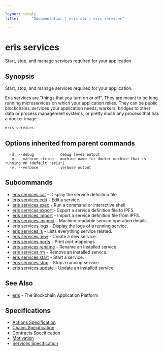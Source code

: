 ```yaml
---

layout: single
title:      "Documentation | eris:cli | eris services"

---
```


# eris services

Start, stop, and manage services required for your application

## Synopsis

Start, stop, and manage services required for your application.

Eris services are "things that you turn on or off". They are meant to be long
running microservices on which your application relies. They can be public
blockchains, services your application needs, workers, bridges to other data
or process management systems, or pretty much any process that has a docker
image.

```bash
eris services
```

## Options inherited from parent commands

```
  -d, --debug            debug level output
  -m, --machine string   machine name for docker-machine that is running VM (default "eris")
  -v, --verbose          verbose output
```

## Subcommands

* [eris services cat](/docs/documentation/cli/0.11.3/eris_services_cat/)	 - Display the service definition file.
* [eris services edit](/docs/documentation/cli/0.11.3/eris_services_edit/)	 - Edit a service.
* [eris services exec](/docs/documentation/cli/0.11.3/eris_services_exec/)	 - Run a command or interactive shell
* [eris services export](/docs/documentation/cli/0.11.3/eris_services_export/)	 - Export a service definition file to IPFS.
* [eris services import](/docs/documentation/cli/0.11.3/eris_services_import/)	 - Import a service definition file from IPFS.
* [eris services inspect](/docs/documentation/cli/0.11.3/eris_services_inspect/)	 - Machine readable service operation details.
* [eris services logs](/docs/documentation/cli/0.11.3/eris_services_logs/)	 - Display the logs of a running service.
* [eris services ls](/docs/documentation/cli/0.11.3/eris_services_ls/)	 - Lists everything service related.
* [eris services new](/docs/documentation/cli/0.11.3/eris_services_new/)	 - Create a new service.
* [eris services ports](/docs/documentation/cli/0.11.3/eris_services_ports/)	 - Print port mappings
* [eris services rename](/docs/documentation/cli/0.11.3/eris_services_rename/)	 - Rename an installed service.
* [eris services rm](/docs/documentation/cli/0.11.3/eris_services_rm/)	 - Remove an installed service.
* [eris services start](/docs/documentation/cli/0.11.3/eris_services_start/)	 - Start a service.
* [eris services stop](/docs/documentation/cli/0.11.3/eris_services_stop/)	 - Stop a running service.
* [eris services update](/docs/documentation/cli/0.11.3/eris_services_update/)	 - Update an installed service.

## See Also

* [eris](/docs/documentation/cli/0.11.3/eris/)	 - The Blockchain Application Platform

## Specifications

* [Actions Specification](/docs/documentation/cli/0.11.3/actions_specification/)
* [Chains Specification](/docs/documentation/cli/0.11.3/chains_specification/)
* [Contracts Specification](/docs/documentation/cli/0.11.3/contracts_specification/)
* [Motivation](/docs/documentation/cli/0.11.3/motivation/)
* [Services Specification](/docs/documentation/cli/0.11.3/services_specification/)

